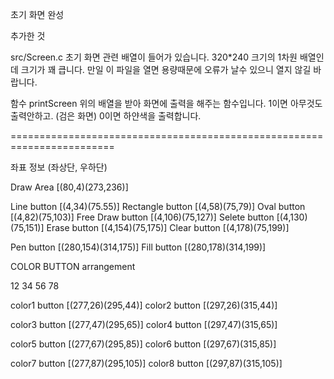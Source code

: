 초기 화면 완성

추가한 것

src/Screen.c
초기 화면 관련 배열이 들어가 있습니다.
320*240 크기의 1차원 배열인데 크기가 꽤 큽니다.
만일 이 파일을 열면 용량때문에 오류가 날수 있으니 열지 않길 바랍니다.

함수 printScreen
위의 배열을 받아 화면에 출력을 해주는 함수입니다.
1이면 아무것도 출력안하고. (검은 화면)
0이면 하얀색을 출력합니다.

========================================================================

좌표 정보 (좌상단, 우하단)

Draw Area [(80,4)(273,236)]

Line button [(4,34)(75.55)]
Rectangle button [(4,58)(75,79)]
Oval button [(4,82)(75,103)]
Free Draw button [(4,106)(75,127)]
Selete button [(4,130)(75,151)]
Erase button [(4,154)(75,175)]
Clear button [(4,178)(75,199)]

Pen button [(280,154)(314,175)]
Fill button [(280,178)(314,199)]

COLOR BUTTON arrangement

12
34
56
78

color1 button [(277,26)(295,44)]
color2 button [(297,26)(315,44)]

color3 button [(277,47)(295,65)]
color4 button [(297,47)(315,65)]

color5 button [(277,67)(295,85)]
color6 button [(297,67)(315,85)]

color7 button [(277,87)(295,105)]
color8 button [(297,87)(315,105)]

